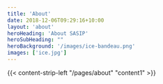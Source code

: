 ```yaml
---
title: 'About'
date: 2018-12-06T09:29:16+10:00
layout: 'about'
heroHeading: 'About SASIP'
heroSubHeading: ""
heroBackground: '/images/ice-bandeau.png'
images: ['ice.jpg']
---
```


<div>
{{< content-strip-left "/pages/about" "content1" >}}
</div>

